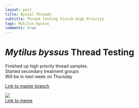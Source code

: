```yaml
---
layout: post
title: Byssal Threads
subtitle: Thread Testing Finish High Priority
tags: Mytilus-byssus
comments: true
---
```


# *Mytilus byssus* Thread Testing
Finished up high priority thread samples.<br> Started secondary treatment groups <br> Will be in next week on Thursday

[Link to master branch](https://github.com/mattgeorgephd/PSMFC-mytilus-byssus-pilot)

![](https://i.pinimg.com/originals/5b/ff/28/5bff286dbc5120133d4815c6a2cc15c5.jpg)<br>
[Link to meme](https://www.google.com/url?sa=i&url=https%3A%2F%2Fwww.pinterest.com%2Fpin%2F62557882294222936%2F&psig=AOvVaw0qksgiYff2oMsHPpB5YTc0&ust=1682533770727000&source=images&cd=vfe&ved=0CBAQjRxqFwoTCMD30fHUxf4CFQAAAAAdAAAAABAI)
